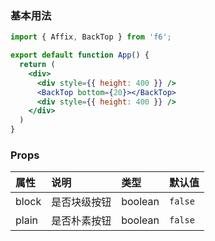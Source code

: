 <div class="block-panel"><h3>基本用法</h3>

```jsx
import { Affix, BackTop } from 'f6';

export default function App() {
  return (
    <div>
      <div style={{ height: 400 }} />
      <BackTop bottom={20}></BackTop>
      <div style={{ height: 400 }} />
    </div>
  )
}
```
</div>

### Props

| 属性 | 说明 | 类型 | 默认值 |
| :-  | :- | :- | :- |
| block | 是否块级按钮 | boolean | `false` |
| plain | 是否朴素按钮 | boolean | `false` |